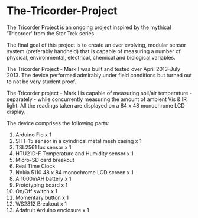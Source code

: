 The-Tricorder-Project
=====================

The Tricorder Project is an ongoing project inspired by the mythical 'Tricorder' from the Star Trek series.

The final goal of this project is to create an ever evolving, modular sensor system (preferably handheld) that is capable of measuring a number of physical, environmental, electrical, chemical and biological variables.

The Tricorder Project - Mark I was built and tested over April 2013-July 2013. The device performed admirably under field conditions but turned out to not be very student proof.

The Tricorder project - Mark I is capable of measuring soil/air temperature - separately - while concurrently measuring the amount of ambient Vis & IR light. All the readings taken are displayed on a 84 x 48 monochrome LCD display.

The device comprises the following parts:

1.  Arduino Fio x 1
2.  SHT-15 sensor in a cyindrical metal mesh casing x 1
3.  TSL2561 lux sensor x 1
4.  HTU21D-F Temperature and Humidity sensor x 1
5.  Micro-SD card breakout
6.  Real Time Clock
7.  Nokia 5110 48 x 84 monochrome LCD screen x 1
8.  A 1000mAH battery x 1
9.  Prototyping board x 1
10.  On/Off switch x 1
11.  Momentary button x 1
12.  WS2812 Breakout x 1
13.  Adafruit Arduino enclosure x 1
